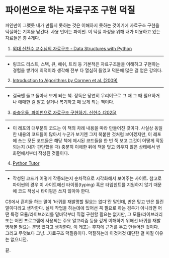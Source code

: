 파이썬으로 하는 자료구조 구현 덕질
========================

파인만이 그랬듯 내가 만들지 못하는 것은 이해하지 못하는 것이기에 자료구조 구현을 덕질하는 기록을 남긴다. 사용 언어는 파이썬. 이 덕질 과정을 위해 내가 이용하고 있는 자료들은 총 4개다.

1. [외대 신찬수 교수님의 자료구조 - Data Structures with Python](https://www.youtube.com/watch?v=PIidtIBCjEg&list=PLsMufJgu5933ZkBCHS7bQTx0bncjwi4PK)
------------------------------------------------------------
- 링크드 리스트, 스택, 큐, 해쉬, 트리 등 기본적은 자료구조들을 이해하고 구현하는 경험을 쌓기에 최적이라 생각해 전부 다 열심히 들었고 덕분에 많은 걸 얻은 강의다.

2. [Introduction to Algorithms by Cormen et al. (2009)](https://www.amazon.com/Introduction-Algorithms-3rd-MIT-Press/dp/0262033844)
-----------------------------------------------------
- 결국엔 돌고 돌아서 보게 되는 책. 정독은 당연히 무리이므로 그 때 그 때 필요하거나 애매한 걸 알고 싶거나 복기하고 때 보게 되는 책이다.

3. [좌충우돌, 파이썬으로 자료구조 구현하기. 신현수 (2025)](https://wikidocs.net/book/9059)
--------------------------------------------
- 이 레포의 대부분의 코드는 이 책의 차례 내용을 따라 만들어진 것이다. 사실상 동일한 내용의 코드들이 많아서 누군가 보기엔 그저 복붙한 것처럼 보이겠지만, 이 레포에 쓰는 모든 코드들은 해당 책에 제시된 코드들을 한 번 쭉 보고 그것이 어떻게 작동되는지 (내가 판단했을 때) 충분히 이해한 뒤에 책을 덮고 외우지 않은 상태에서 빈 화면에서부터 작성된 것들이다.

4. [Python Tutor](https://pythontutor.com)
------------------------------------------
- 작성된 코드가 어떻게 작동되는지 순차적으로 시각화해서 보여주는 사이트. 참고로 파이썬의 경우 이 사이트에선 타이핑(typing) 혹은 타입힌트를 지원하지 않기 때문에 코드 작성시 타이핑은 쓰지 않아야 한다. 

CS에서 흔히들 하는 말이 '바퀴를 재발명할 필요는 없다'란 말인데, 반은 맞고 반은 틀린 말이다라고 생각한다. 실제 작업을 하는데에 있어선 꼭 필요로 하는 경우가 아니라면 어떤 특정 모듈/라이브러리를 밑바닥부터 직접 구현할 필요는 없지만, 그 모듈/라이브러리 또는 어떤 프로그램에 사용되는 주요 알고리즘 등을 깊게 이해하기 위해선 바퀴를 재발명해볼 필요는 분명 있다고 생각한다. 이 레포는 후자에 근거를 두고 만들어진 것이다. 그리고 무엇보다 그냥...자료구조 덕질용이다. 덕질하는데 이것저것 대단한 걸 따질 이유는 없으니깐.

끝.